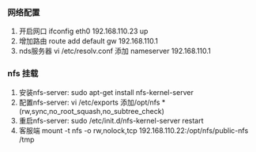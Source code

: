 ### 网络配置
1. 开启网口 ifconfig eth0 192.168.110.23 up
2. 增加路由 route add default gw 192.168.110.1
3. nds服务器 vi /etc/resolv.conf 添加 nameserver 192.168.110.1

### nfs 挂载
1. 安装nfs-server: sudo apt-get install nfs-kernel-server
2. 配置nfs-server: vi /etc/exports 添加/opt/nfs *(rw,sync,no_root_squash,no_subtree_check)
3. 重启nfs-server: sudo /etc/init.d/nfs-kernel-server restart
4. 客服端 mount -t nfs -o rw,nolock,tcp 192.168.110.22:/opt/nfs/public-nfs /tmp
